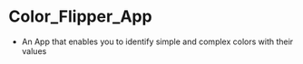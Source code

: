# Color_Flipper_App

- An App that enables you to identify simple and complex colors with their values
